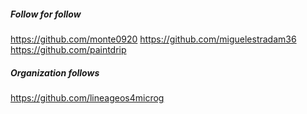 ##### Follow for follow

https://github.com/monte0920
https://github.com/miguelestradam36
https://github.com/paintdrip

##### Organization follows

https://github.com/lineageos4microg

